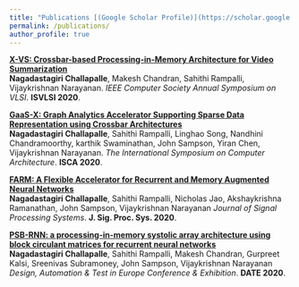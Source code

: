 ```yaml
---
title: "Publications [(Google Scholar Profile)](https://scholar.google.com/citations?user=PmqLzHcAAAAJ&hl=en)"
permalink: /publications/
author_profile: true
---
```


<b>[X-VS: Crossbar-based Processing-in-Memory Architecture for Video Summarization](https://nrc53.github.io/NagaChallapalle//publications/ISVLSI2020)</b> <br> 
<b>Nagadastagiri Challapalle</b>, Makesh Chandran, Sahithi Rampalli, Vijaykrishnan Narayanan.
<i>IEEE Computer Society Annual Symposium on VLSI</i>. <b>ISVLSI 2020</b>.

<b>[GaaS-X: Graph Analytics Accelerator Supporting Sparse Data Representation using Crossbar Architectures ](https://conferences.computer.org/isca/pdfs/ISCA2020-4QlDegUf3fKiwUXfV0KdCm/466100a433/466100a433.pdf)</b> <br> 
<b>Nagadastagiri Challapalle</b>, Sahithi Rampalli, Linghao Song, Nandhini Chandramoorthy, karthik Swaminathan, John Sampson, Yiran Chen, Vijaykrishnan Narayanan.
<i>The International Symposium on Computer Architecture</i>. <b>ISCA 2020</b>.

<b>[FARM: A Flexible Accelerator for Recurrent and Memory Augmented Neural Networks ](https://link.springer.com/article/10.1007/s11265-020-01555-w)</b> <br> 
<b>Nagadastagiri Challapalle</b>, Sahithi Rampalli, Nicholas Jao, Akshaykrishna Ramanathan, John Sampson, Vijaykrishnan Narayanan 
<i>Journal of Signal Processing Systems</i>. <b>J. Sig. Proc. Sys. 2020</b>.

<b>[PSB-RNN: a processing-in-memory systolic array architecture using block circulant matrices for recurrent neural networks ](https://link.springer.com/article/10.1007/s11265-020-01555-w)</b> <br> 
<b>Nagadastagiri Challapalle</b>, Sahithi Rampalli, Makesh Chandran, Gurpreet Kalsi, Sreenivas Subramoney, John Sampson, Vijaykrishnan Narayanan
<i> Design, Automation & Test in Europe Conference & Exhibition</i>. <b>DATE 2020</b>.

